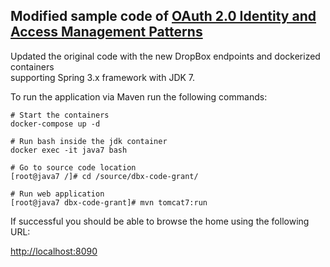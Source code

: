 ## Modified sample code of [OAuth 2.0 Identity and Access Management Patterns](https://www.packtpub.com/mapt/book/application_development/9781783285594)

Updated the original code with the new DropBox endpoints and dockerized containers  
supporting Spring 3.x framework with JDK 7.

To run the application via Maven run the following commands:

    # Start the containers
    docker-compose up -d
    
    # Run bash inside the jdk container
    docker exec -it java7 bash

    # Go to source code location
    [root@java7 /]# cd /source/dbx-code-grant/
    
    # Run web application
    [root@java7 dbx-code-grant]# mvn tomcat7:run


If successful you should be able to browse the home using the following URL:

[http://localhost:8090](http://localhost:8090)